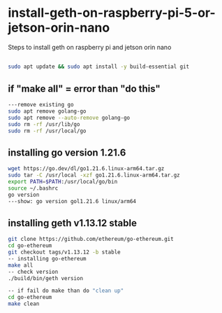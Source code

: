 # install-geth-on-raspberry-pi-5-or-jetson-orin-nano
Steps to install geth on raspberry pi and jetson orin nano
## 
```bash
sudo apt update && sudo apt install -y build-essential git
```
## if "make all" = error than "do this"
```bash
---remove existing go
sudo apt remove golang-go
sudo apt remove --auto-remove golang-go
sudo rm -rf /usr/lib/go
sudo rm -rf /usr/local/go
```
## installing go version 1.21.6
```bash
wget https://go.dev/dl/go1.21.6.linux-arm64.tar.gz
sudo tar -C /usr/local -xzf go1.21.6.linux-arm64.tar.gz
export PATH=$PATH:/usr/local/go/bin
source ~/.bashrc
go version
---show: go version gol1.21.6 linux/arm64
```
## installing geth v1.13.12 stable
```bash
git clone https://github.com/ethereum/go-ethereum.git
cd go-ethereum
git checkout tags/v1.13.12 -b stable
-- installing go-ethereum
make all
-- check version
./build/bin/geth version

-- if fail do make than do "clean up"
cd go-ethereum
make clean
```

